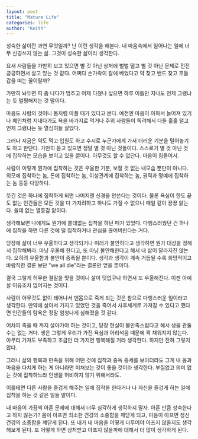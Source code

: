 ```yaml
---
layout: post
title: "Mature Life"
categories: life
author: "Keith"
---
```


성숙한 삶이란 과연 무엇일까? 난 이런 생각을 해본다. 내 마음속에서 일어나는 일에 너무 신경쓰지 않는 삶. 그것이 성숙한 삶이라 생각한다.

요새 사람들을 가만히 보고 있으면 별 것 아닌 상처에 벌벌 떨고 별 것 아닌 문제로 전전긍긍하면서 살고 있는 것 같다. 어쩌다 손가락이 칼에 베었다고 약 찾고 밴드 찾고 호들갑을 떠는 꼴이랄까?

가만히 놔두면 피 좀 나다가 멈추고 어제 다쳤나 싶으면 하루 이틀만 지나도 언제 그랬냐는 듯 멀쩡해지는 것 말이다.

마음도 사람의 것이니 몸처럼 아플 때가 있다고 본다. 예전엔 마음이 아파서 늘어져 있거나 폐인처럼 지내다가도 욕을 바가지로 먹거나 주위 사람들이 독려해서 다들 훌훌 털고 언제 그랬냐는 듯 열심히들 살았다.

그러나 지금은 약도 먹고 입원도 하고 수시로 누군가에게 가서 더러운 기분을 털어놓기도 하고 한단다. 가만히 듣고 있으면 정말 별 것 아닌 것들이다. 스스로가 별 것 아닌 것에 집착하는 모습을 보이고 있을 뿐이다. 아무것도 할 수 없단다. 마음이 힘들어서.

사람이 이렇게 뭔가에 집착하는 것은 우울한 기분, 보잘 것 없는 내모습 뿐만이 아니다. 외모에 집착하는 놈, 돈에 집착하는 놈, 이성관계에 집착하는 놈, 권력과 명예에 집착하는 놈 등등 다양하다.

웃긴 것은 하나에 집착하게 되면 나머지엔 신경을 안쓴다는 것이다. 물론 욕심이 한도 끝도 없는 인간들은 모든 것을 다 가지려하고 하나도 가질 수 없으니 매일 같이 끙끙 앓는다. 쓸데 없는 열등감 앓이다. 

생각해보면 나에게도 뭔가에 쓸데없는 집착을 하던 때가 있었다. 다행스러웠던 건 하나에 집착을 하면 다른 것에 덜 집착하거나 관심을 끊어버린다는 거다. 

당장에 삶이 너무 우울하다고 생각되거나 미래가 불안하다고 생각하면 뭔가 대상을 정해서 집착해봐라. 마냥 우울해 한다고, 또 마냥 불안해한다고 해서 내 삶이 달라지진 않는다. 오히려 우울함과 불안이 증폭될 뿐이다. 생각과 생각이 계속 거듭될 수록 희망적이고 바람직한 결론 보단 "we all die"라는 결론만 얻을 뿐이다.

결국 그렇게 허무한 결말을 맞을 것이니 삶이 덧없구나 하면서 또 우울해진다. 이젠 아예 살 이유조차 없어지는 것이다.

사람이 아무것도 없이 태어나서 맨몸으로 죽게 되는 것은 참으로 다행스러운 일이라고 생각한다. 만약에 살아서 가지고 있었던 것을 죽어서 사후세계로 가져갈 수 있다고 했다면 인간들의 탐욕은 정말 엄청나게 심해졌을 것 같다.

어차피 죽을 때 까지 살아가야 하는 것이고, 당장 현실이 불만족스럽다고 해서 생을 관둘 수는 없는 거다. 생은 그렇게 우리가 가진 욕심과 어리석음 때문에 꽉 채워지지 않는다. 아무리 가져도 부족하고 조금만 더 가지면 행복해질 거라 생각한다. 하지만 전혀 그렇지 않다.

그러니 삶의 행복과 만족을 위해 어떤 것에 집착과 중독 증세를 보이더라도 그게 내 몸과 마음을 다치게 하는 게 아니라면 미쳐보는 것이 좋을 것이라 생각한다. 부질없고 의미 없는 것에 집착하느라 인생을 허비하지 않기 위해서라도.

이를테면 다른 사람을 즐겁게 해주는 일에 집착을 한다거나 나 자신을 즐겁게 하는 일에 집착을 하는 것 같은 일들 말이다. 

내 마음이 가끔씩 아픈 문제에 대해서 너무 심각하게 생각하지 말자. 아픈 만큼 성숙한다고 하지 않는가? 몸이 아프면 최소한 건강의 소중함을 깨닫게 되고, 마음이 아프면 정신 건강의 소중함을 꺠닫게 된다. 또 내가 내 마음을 어떻게 다루어야 아프지 않을지도 생각해보게 된다. 또 어떻게 하면 상처받고 아프지 않을까에 대해서 더 많이 생각하게 된다.

